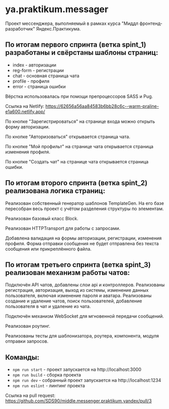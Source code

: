 # ya.praktikum.messager

Проект мессенджера, выполняемый в рамках курса "Миддл фронтенд-разработчик" Яндекс.Практикума.

## По итогам первого спринта (ветка spint_1) разработаны и свёрстаны шаблоны страниц:

- index - авторизации
- reg-form - регистрации
- chat - основная страница чата
- profile - профиля
- error - страница ошибки

Вёрстка использовалась при помощи препроцессоров SASS и Pug.

Ссылка на Netlify: https://62656a56aa84583b6bb28c6c--warm-praline-e1a600.netlify.app/

По кнопке "Зарегистрироваться" на странице входа можно открыть форму авторизации.

По кнопке "Авторизоваться" открывается страница чата.

По кнопке "Мой профильт" на странице чата открывается страница изменения профиля.

По кнопке "Создать чат" на странице чата открывается страница ошибки.

## По итогам второго спринта (ветка spint_2) реализована логика страниц:

Реализован собственный генератор шаблонов TemplateGen. На его базе пересобран весь проект с учётом разделения структуры по элементам.

Реализован базовый класс Block.

Реализован HTTPTransport для работы с запросами.

Добавлена валидация на формы авторизации, регистрации, изменения профиля. Форма отправки сообщения не будет отправлена без текста сообщения или прикреплённого файла.

## По итогам третьего спринта (ветка spint_3) реализован механизм работы чатов:

Подключён API чатов, добавлены слои api и контроллеров. Реализованы регистрация, авторизация, выход из системы, изменение данных пользователя, включая изменение пароля и аватара. Реализованы создание и удаление чатов, поиск пользователей, добавление пользователя в чат и удаление из чата.

Подключён механизм WebSocket для мгновенной передачи сообщений.

Реализован роутинг.

Реализованы тесты для шаблонизатора, роутера, компонента, модуля отправки запросов.

## Команды:
- `npm run start` - проект запускается на http://localhost:3000
- `npm run build` - сборка проекта
- `npm run dev` - собранный проект запускается на http://localhost:1234
- `npm run eslint` - линтинг проекта


Ссылка на pull request: https://github.com/SDS90/middle.messenger.praktikum.yandex/pull/3